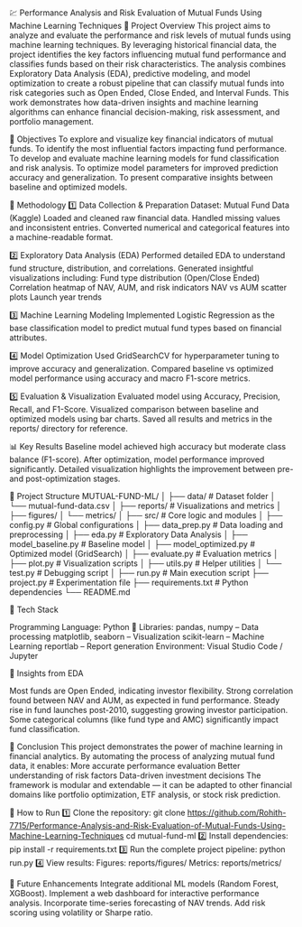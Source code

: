 💹 Performance Analysis and Risk Evaluation of Mutual Funds Using Machine Learning Techniques
📘 Project Overview
This project aims to analyze and evaluate the performance and risk levels of mutual funds using machine learning techniques. By leveraging historical financial data, the project identifies the key factors influencing mutual fund performance and classifies funds based on their risk characteristics.
The analysis combines Exploratory Data Analysis (EDA), predictive modeling, and model optimization to create a robust pipeline that can classify mutual funds into risk categories such as Open Ended, Close Ended, and Interval Funds.
This work demonstrates how data-driven insights and machine learning algorithms can enhance financial decision-making, risk assessment, and portfolio management.

🎯 Objectives
To explore and visualize key financial indicators of mutual funds.
To identify the most influential factors impacting fund performance.
To develop and evaluate machine learning models for fund classification and risk analysis.
To optimize model parameters for improved prediction accuracy and generalization.
To present comparative insights between baseline and optimized models.

🧠 Methodology
1️⃣ Data Collection & Preparation
Dataset: Mutual Fund Data (Kaggle)
Loaded and cleaned raw financial data.
Handled missing values and inconsistent entries.
Converted numerical and categorical features into a machine-readable format.

2️⃣ Exploratory Data Analysis (EDA)
Performed detailed EDA to understand fund structure, distribution, and correlations.
Generated insightful visualizations including:
Fund type distribution (Open/Close Ended)
Correlation heatmap of NAV, AUM, and risk indicators
NAV vs AUM scatter plots
Launch year trends

3️⃣ Machine Learning Modeling
Implemented Logistic Regression as the base classification model to predict mutual fund types based on financial attributes.

4️⃣ Model Optimization
Used GridSearchCV for hyperparameter tuning to improve accuracy and generalization.
Compared baseline vs optimized model performance using accuracy and macro F1-score metrics.

5️⃣ Evaluation & Visualization
Evaluated model using Accuracy, Precision, Recall, and F1-Score.
Visualized comparison between baseline and optimized models using bar charts.
Saved all results and metrics in the reports/ directory for reference.

📊 Key Results
Baseline model achieved high accuracy but moderate class balance (F1-score).
After optimization, model performance improved significantly.
Detailed visualization highlights the improvement between pre- and post-optimization stages.

🧩 Project Structure
MUTUAL-FUND-ML/
│
├── data/                   # Dataset folder
│   └── mutual-fund-data.csv
│
├── reports/                # Visualizations and metrics
│   ├── figures/
│   └── metrics/
│
├── src/                    # Core logic and modules
│   ├── config.py           # Global configurations
│   ├── data_prep.py        # Data loading and preprocessing
│   ├── eda.py              # Exploratory Data Analysis
│   ├── model_baseline.py   # Baseline model
│   ├── model_optimized.py  # Optimized model (GridSearch)
│   ├── evaluate.py         # Evaluation metrics
│   ├── plot.py             # Visualization scripts
│   ├── utils.py            # Helper utilities
│   └── test.py             # Debugging script
│
├── run.py                  # Main execution script
├── project.py              # Experimentation file
├── requirements.txt         # Python dependencies
└── README.md

🧮 Tech Stack

Programming Language: Python 🐍
Libraries:
pandas, numpy – Data processing
matplotlib, seaborn – Visualization
scikit-learn – Machine Learning
reportlab – Report generation
Environment: Visual Studio Code / Jupyter

🧾 Insights from EDA

Most funds are Open Ended, indicating investor flexibility.
Strong correlation found between NAV and AUM, as expected in fund performance.
Steady rise in fund launches post-2010, suggesting growing investor participation.
Some categorical columns (like fund type and AMC) significantly impact fund classification.

🧾 Conclusion
This project demonstrates the power of machine learning in financial analytics.
By automating the process of analyzing mutual fund data, it enables:
More accurate performance evaluation
Better understanding of risk factors
Data-driven investment decisions
The framework is modular and extendable — it can be adapted to other financial domains like portfolio optimization, ETF analysis, or stock risk prediction.

🚀 How to Run
1️⃣ Clone the repository:
git clone https://github.com/Rohith-7715/Performance-Analysis-and-Risk-Evaluation-of-Mutual-Funds-Using-Machine-Learning-Techniques
cd mutual-fund-ml
2️⃣ Install dependencies:
pip install -r requirements.txt
3️⃣ Run the complete project pipeline:
python run.py
4️⃣ View results:
Figures: reports/figures/
Metrics: reports/metrics/

🧠 Future Enhancements
Integrate additional ML models (Random Forest, XGBoost).
Implement a web dashboard for interactive performance analysis.
Incorporate time-series forecasting of NAV trends.
Add risk scoring using volatility or Sharpe ratio.
